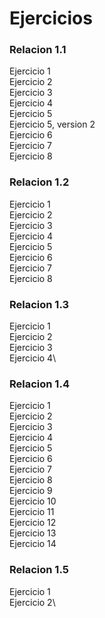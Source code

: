 # Ejercicios

### Relacion 1.1

Ejercicio 1\
Ejercicio 2\
Ejercicio 3\
Ejercicio 4\
Ejercicio 5\
Ejercicio 5, version 2\
Ejercicio 6\
Ejercicio 7\
Ejercicio 8

### Relacion 1.2

Ejercicio 1\
Ejercicio 2\
Ejercicio 3\
Ejercicio 4\
Ejercicio 5\
Ejercicio 6\
Ejercicio 7\
Ejercicio 8

### Relacion 1.3

Ejercicio 1\
Ejercicio 2\
Ejercicio 3\
Ejercicio 4\


### Relacion 1.4

Ejercicio 1\
Ejercicio 2\
Ejercicio 3\
Ejercicio 4\
Ejercicio 5\
Ejercicio 6\
Ejercicio 7\
Ejercicio 8\
Ejercicio 9\
Ejercicio 10\
Ejercicio 11\
Ejercicio 12\
Ejercicio 13\
Ejercicio 14

### Relacion 1.5

Ejercicio 1\
Ejercicio 2\
